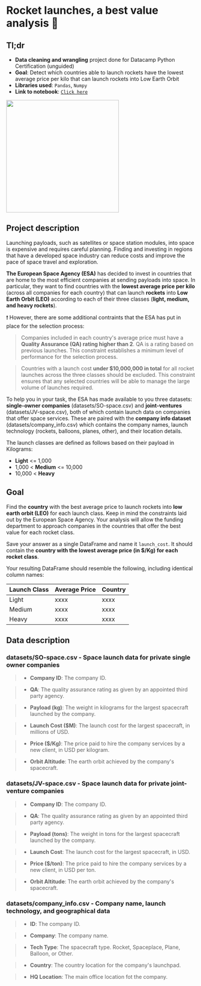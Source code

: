 # Rocket launches, a best value analysis 🚀

## Tl;dr
- **Data cleaning and wrangling** project done for Datacamp Python Certification (unguided)
- **Goal**: Detect which countries able to launch rockets have the lowest average price per kilo that can launch rockets into Low Earth Orbit
- **Libraries used**: `Pandas`, `Numpy`
- **Link to notebook**: [`Click here`](https://github.com/gpozzi/python-analytics-projects/blob/main/space_launches/space_launches.ipynb)

<img src="https://image.freepik.com/vector-gratis/liderazgo-promocion-laboral-proyecto-exitoso-lanzamiento-startups-desarrollo-lider-equipo-personaje-plano-ceo-mujer-dibujos-animados-sentada-cohete_335657-2623.jpg" width=300>

## Project description
Launching payloads, such as satellites or space station modules, into space is expensive and requires careful planning. Finding and investing in regions that have a developed space industry can reduce costs and improve the pace of space travel and exploration.

**The European Space Agency (ESA)** has decided to invest in countries that are home to the most efficient companies at sending payloads into space. In particular, they want to find countries with the **lowest average price per kilo** (across all companies for each country) that can launch **rockets** into **Low Earth Orbit (LEO)** according to each of their three classes (**light, medium, and heavy rockets**).

❗ However, there are some additional contraints that the ESA has put in place for the selection process: 

> Companies included in each country's average price must have a **Quality Assurance (QA) rating higher than 2**. QA is a rating based on previous launches. This constraint establishes a minimum level of performance for the selection process.

> Countries with a launch cost **under $10,000,000 in total** for all rocket launches across the three classes should be excluded. This constraint ensures that any selected countries will be able to manage the large volume of launches required.

To help you in your task, the ESA has made available to you three datasets: **single-owner companies** (datasets/SO-space.csv) and **joint-ventures** (datasets/JV-space.csv), both of which contain launch data on companies that offer space services. These are paired with the **company info dataset** (datasets/company_info.csv) which contains the company names, launch technology (rockets, balloons, planes, other), and their location details.

The launch classes are defined as follows based on their payload in Kilograms:
- **Light** <= 1,000
- 1,000 < **Medium** <= 10,000
- 10,000 < **Heavy**

## Goal

Find the **country** with the best average price to launch rockets into **low earth orbit (LEO)** for each launch class. Keep in mind the constraints laid out by the European Space Agency. Your analysis will allow the funding department to approach companies in the countries that offer the best value for each rocket class.

Save your answer as a single DataFrame and name it `launch_cost`. It should contain the **country with the lowest average price (in $/Kg) for each rocket class**.

Your resulting DataFrame should resemble the following, including identical column names:

Launch Class	| Average Price |	Country
| ------ | ----------- | ----------- |
Light |	xxxx |	xxxx
Medium |	xxxx |	xxxx
Heavy |	xxxx |	xxxx

## Data description

### datasets/SO-space.csv - Space launch data for private single owner companies

> - **Company ID**: The company ID.

> - **QA**: The quality assurance rating as given by an appointed third party agency.

> - **Payload (kg)**: The weight in kilograms for the largest spacecraft launched by the company.

> - **Launch Cost ($M)**: The launch cost for the largest spacecraft, in millions of USD.

> - **Price ($/Kg)**: The price paid to hire the company services by a new client, in USD per kilogram.

> - **Orbit Altitude**: The earth orbit achieved by the company's spacecraft.

### datasets/JV-space.csv - Space launch data for private joint-venture companies

> - **Company ID**: The company ID.

> - **QA**: The quality assurance rating as given by an appointed third party agency.

> - **Payload (tons)**: The weight in tons for the largest spacecraft launched by the company.

> - **Launch Cost**: The launch cost for the largest spacecraft, in USD.

> - **Price ($/ton)**: The price paid to hire the company services by a new client, in USD per ton.

> - **Orbit Altitude**: The earth orbit achieved by the company's spacecraft.

### datasets/company_info.csv - Company name, launch technology, and geographical data

> - **ID**: The company ID.

> - **Company**: The company name.

> - **Tech Type**: The spacecraft type. Rocket, Spaceplace, Plane, Balloon, or Other.

> - **Country**: The country location for the company's launchpad.

> - **HQ Location**: The main office location fot the company.
